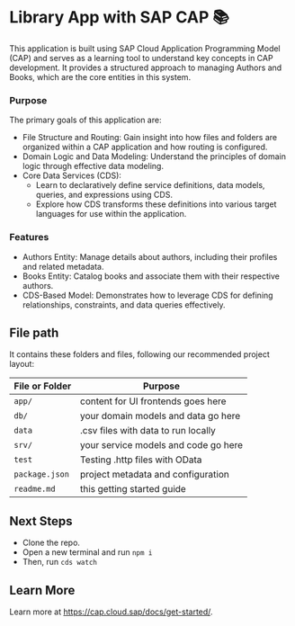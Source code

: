 # Library App with SAP CAP 📚

This application is built using SAP Cloud Application Programming Model (CAP) and serves as a learning tool to understand key concepts in CAP development. It provides a structured approach to managing Authors and Books, which are the core entities in this system.

### Purpose
The primary goals of this application are:
- File Structure and Routing: Gain insight into how files and folders are organized within a CAP application and how routing is configured.
- Domain Logic and Data Modeling: Understand the principles of domain logic through effective data modeling.
- Core Data Services (CDS):
  - Learn to declaratively define service definitions, data models, queries, and expressions using CDS.
  - Explore how CDS transforms these definitions into various target languages for use within the application.

### Features
- Authors Entity: Manage details about authors, including their profiles and related metadata.
- Books Entity: Catalog books and associate them with their respective authors.
- CDS-Based Model: Demonstrates how to leverage CDS for defining relationships, constraints, and data queries effectively.

## File path
It contains these folders and files, following our recommended project layout:

File or Folder | Purpose
---------|----------
`app/` | content for UI frontends goes here
`db/` | your domain models and data go here
`data` | .csv files with data to run locally
`srv/` | your service models and code go here
`test` | Testing .http files with OData
`package.json` | project metadata and configuration
`readme.md` | this getting started guide

## Next Steps

- Clone the repo.
- Open a new terminal and run `npm i`
- Then, run `cds watch`

## Learn More

Learn more at https://cap.cloud.sap/docs/get-started/.
